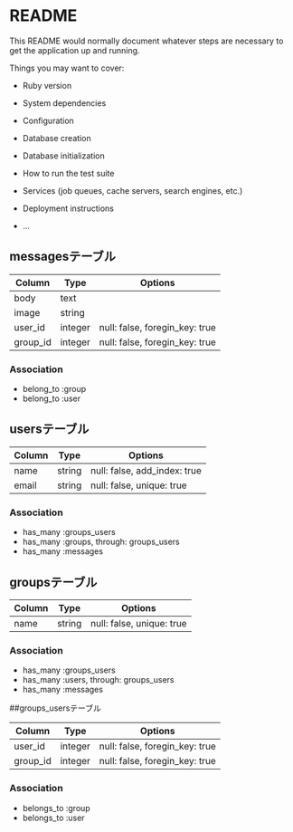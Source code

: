 # README

This README would normally document whatever steps are necessary to get the
application up and running.

Things you may want to cover:

* Ruby version

* System dependencies

* Configuration

* Database creation

* Database initialization

* How to run the test suite

* Services (job queues, cache servers, search engines, etc.)

* Deployment instructions

* ...

## messagesテーブル

| Column | Type | Options |
|--------|------|---------|
| body | text |
| image | string |
| user_id | integer | null: false, foregin_key: true |
| group_id | integer | null: false, foregin_key: true |

### Association

* belong_to :group
* belong_to :user

## usersテーブル

| Column | Type | Options |
|--------|------|---------|
| name | string | null: false, add_index: true |
| email | string | null: false, unique: true |

### Association

* has_many :groups_users
* has_many :groups, through: groups_users
* has_many :messages

## groupsテーブル

| Column | Type | Options |
|--------|------|---------|
| name | string | null: false, unique: true |

### Association

* has_many :groups_users
* has_many :users, through: groups_users
* has_many :messages

##groups_usersテーブル

| Column | Type | Options |
|--------|------|---------|
| user_id | integer | null: false, foregin_key: true |
| group_id | integer | null: false, foregin_key: true |

### Association

* belongs_to :group
* belongs_to :user
